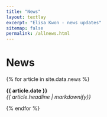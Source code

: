 ```yaml
---
title: "News"
layout: textlay
excerpt: "Elisa Kwon - news updates"
sitemap: false
permalink: /allnews.html
---
```


# News

{% for article in site.data.news %}
<p><b>{{ article.date }}</b> <br>
<em>{{ article.headline | markdownify}}</em></p>
{% endfor %}
